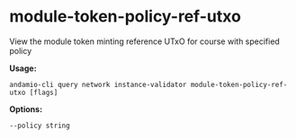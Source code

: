# module-token-policy-ref-utxo
View the module token minting reference UTxO for course with specified policy



**Usage:**
```
andamio-cli query network instance-validator module-token-policy-ref-utxo [flags]

```



**Options:**
```
--policy string
```



